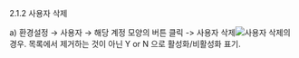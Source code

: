 2.1.2 사용자 삭제

a\)    환경설정 → 사용자 → 해당 계정  모양의 버튼 클릭 -&gt; 사용자 삭제![](/image.kh/image.kh/사용자삭제.png)사용자 삭제의 경우. 목록에서 제거하는 것이 아닌  Y or N 으로 활성화/비활성화 표기.

